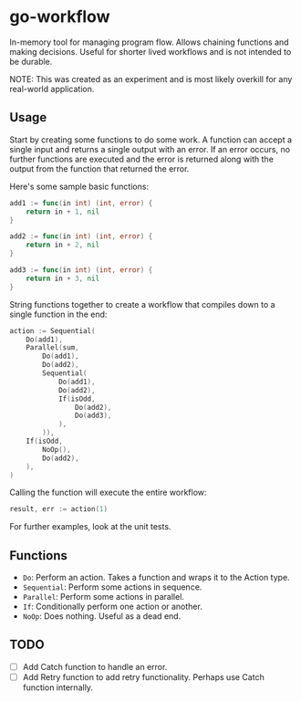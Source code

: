 # go-workflow
In-memory tool for managing program flow. Allows chaining functions and making decisions. Useful for shorter lived workflows and is not intended to be durable.

NOTE: This was created as an experiment and is most likely overkill for any real-world application.

## Usage
Start by creating some functions to do some work. A function can accept a single input and returns a single output with an error. If an error occurs, no further functions are executed and the error is returned along with the output from the function that returned the error.

Here's some sample basic functions:
```go
add1 := func(in int) (int, error) {
    return in + 1, nil
}

add2 := func(in int) (int, error) {
    return in + 2, nil
}

add3 := func(in int) (int, error) {
    return in + 3, nil
}
```

String functions together to create a workflow that compiles down to a single function in the end:
```go
action := Sequential(
    Do(add1),
    Parallel(sum,
        Do(add1),
        Do(add2),
        Sequential(
            Do(add1),
            Do(add2),
            If(isOdd,
                Do(add2),
                Do(add3),
            ),
        )),
    If(isOdd,
        NoOp(),
        Do(add2),
    ),
)
```

Calling the function will execute the entire workflow:
```go
result, err := action(1)
```

For further examples, look at the unit tests.

## Functions
- `Do`: Perform an action. Takes a function and wraps it to the Action type.
- `Sequential`: Perform some actions in sequence.
- `Parallel`: Perform some actions in parallel.
- `If`: Conditionally perform one action or another.
- `NoOp`: Does nothing. Useful as a dead end.

## TODO
- [ ] Add Catch function to handle an error.
- [ ] Add Retry function to add retry functionality. Perhaps use Catch function internally.
